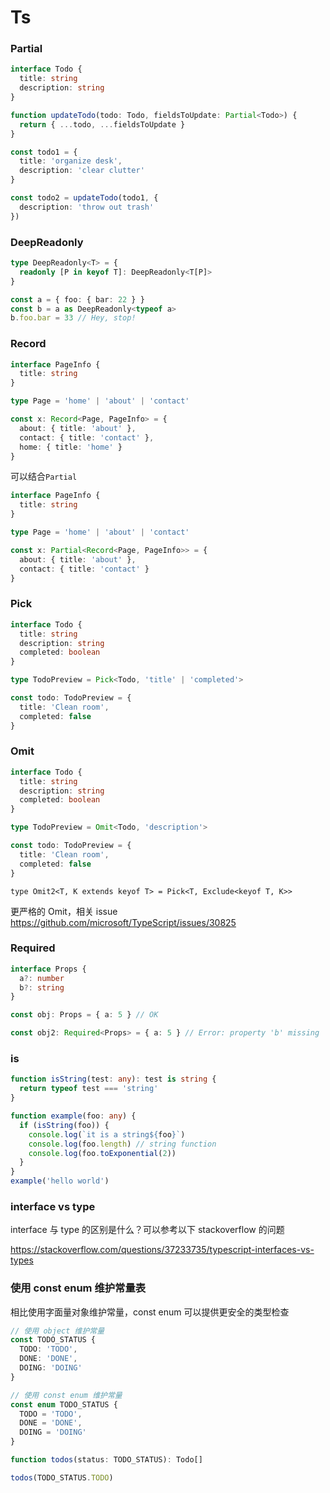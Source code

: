# Ts

### Partial<T>

```ts
interface Todo {
  title: string
  description: string
}

function updateTodo(todo: Todo, fieldsToUpdate: Partial<Todo>) {
  return { ...todo, ...fieldsToUpdate }
}

const todo1 = {
  title: 'organize desk',
  description: 'clear clutter'
}

const todo2 = updateTodo(todo1, {
  description: 'throw out trash'
})
```

### DeepReadonly

```ts
type DeepReadonly<T> = {
  readonly [P in keyof T]: DeepReadonly<T[P]>
}

const a = { foo: { bar: 22 } }
const b = a as DeepReadonly<typeof a>
b.foo.bar = 33 // Hey, stop!
```

### Record

```ts
interface PageInfo {
  title: string
}

type Page = 'home' | 'about' | 'contact'

const x: Record<Page, PageInfo> = {
  about: { title: 'about' },
  contact: { title: 'contact' },
  home: { title: 'home' }
}
```

可以结合`Partial`

```ts
interface PageInfo {
  title: string
}

type Page = 'home' | 'about' | 'contact'

const x: Partial<Record<Page, PageInfo>> = {
  about: { title: 'about' },
  contact: { title: 'contact' }
}
```

### Pick

```ts
interface Todo {
  title: string
  description: string
  completed: boolean
}

type TodoPreview = Pick<Todo, 'title' | 'completed'>

const todo: TodoPreview = {
  title: 'Clean room',
  completed: false
}
```

### Omit

```ts
interface Todo {
  title: string
  description: string
  completed: boolean
}

type TodoPreview = Omit<Todo, 'description'>

const todo: TodoPreview = {
  title: 'Clean room',
  completed: false
}
```

`type Omit2<T, K extends keyof T> = Pick<T, Exclude<keyof T, K>>`

更严格的 Omit，相关 issue https://github.com/microsoft/TypeScript/issues/30825

### Required

```ts
interface Props {
  a?: number
  b?: string
}

const obj: Props = { a: 5 } // OK

const obj2: Required<Props> = { a: 5 } // Error: property 'b' missing
```

### is

```ts
function isString(test: any): test is string {
  return typeof test === 'string'
}

function example(foo: any) {
  if (isString(foo)) {
    console.log(`it is a string${foo}`)
    console.log(foo.length) // string function
    console.log(foo.toExponential(2))
  }
}
example('hello world')
```

### interface vs type

interface 与 type 的区别是什么？可以参考以下 stackoverflow 的问题

https://stackoverflow.com/questions/37233735/typescript-interfaces-vs-types

### 使用 const enum 维护常量表

相比使用字面量对象维护常量，const enum 可以提供更安全的类型检查

```ts
// 使用 object 维护常量
const TODO_STATUS {
  TODO: 'TODO',
  DONE: 'DONE',
  DOING: 'DOING'
}
```

```ts
// 使用 const enum 维护常量
const enum TODO_STATUS {
  TODO = 'TODO',
  DONE = 'DONE',
  DOING = 'DOING'
}

function todos(status: TODO_STATUS): Todo[]

todos(TODO_STATUS.TODO)
```
